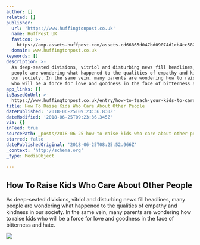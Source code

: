 ```yaml
---
author: []
related: []
publisher:
  url: 'https://www.huffingtonpost.co.uk'
  name: HuffPost UK
  favicon: >-
    https://amp.assets.huffpost.com/assets-cd66865d047bd09074d1cb4cc5829f29/favicon.ico
  domain: www.huffingtonpost.co.uk
keywords: []
description: >-
  As deep-seated divisions, vitriol and disturbing news fill headlines, many
  people are wondering what happened to the qualities of empathy and kindness in
  our society. In the same vein, many parents are wondering how to raise kids
  who will be a force for love and goodness in the face of bitterness and hate.
app_links: []
isBasedOnUrl: >-
  https://www.huffingtonpost.co.uk/entry/how-to-teach-your-kids-to-care-about-other-people_us_5b29cc2ce4b05d6c16c8c089
title: How To Raise Kids Who Care About Other People
datePublished: '2018-06-25T09:23:36.830Z'
dateModified: '2018-06-25T09:23:36.345Z'
via: {}
inFeed: true
sourcePath: _posts/2018-06-25-how-to-raise-kids-who-care-about-other-people.md
starred: false
datePublishedOriginal: '2018-06-25T08:25:52.966Z'
_context: 'http://schema.org'
_type: MediaObject

---
```

<article style=""><h1>How To Raise Kids Who Care About Other People</h1><p>As deep-seated divisions, vitriol and disturbing news fill headlines, many people are wondering what happened to the qualities of empathy and kindness in our society. In the same vein, many parents are wondering how to raise kids who will be a force for love and goodness in the face of bitterness and hate.</p><img src="https://img.huffingtonpost.com/asset/5b2a9c402000004100b94ff0.jpeg?cache=lAlAmIRl0J&amp;ops=1200_630" /></article>